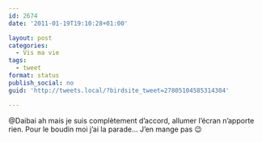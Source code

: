 ```yaml
---
id: 2674
date: '2011-01-19T19:10:28+01:00'

layout: post
categories:
  - Vis ma vie
tags:
  - tweet
format: status
publish_social: no
guid: 'http://tweets.local/?birdsite_tweet=27805104585314304'

---
```


@Daibai ah mais je suis complètement d’accord, allumer l’écran n’apporte rien. Pour le boudin moi j’ai la parade… J’en mange pas 😉
